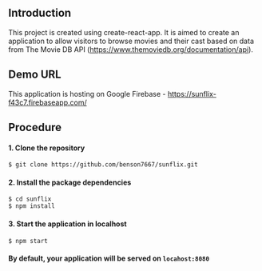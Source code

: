 ## Introduction

This project is created using create-react-app. It is aimed to create an application to allow visitors to browse movies and their cast based on data from The Movie DB API (https://www.themoviedb.org/documentation/api).


## Demo URL

This application is hosting on Google Firebase - https://sunflix-f43c7.firebaseapp.com/

## Procedure

#### 1. Clone the repository
```
$ git clone https://github.com/benson7667/sunflix.git
```
#### 2. Install the package dependencies
```
$ cd sunflix
$ npm install
```
#### 3. Start the application in localhost
```
$ npm start
```
#### By default, your application will be served on `locahost:8080`


